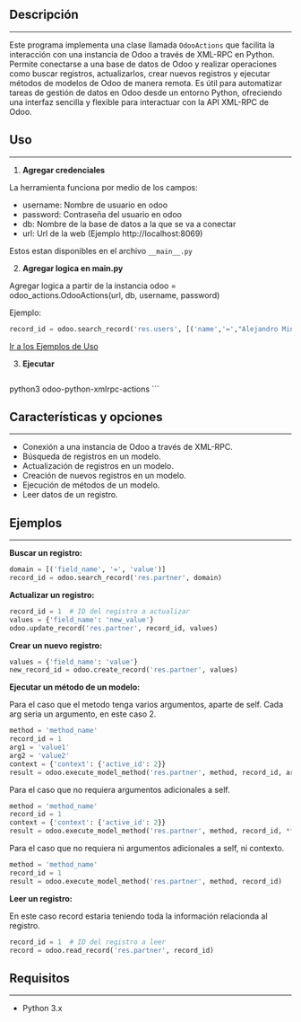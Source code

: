 ## Descripción
---
Este programa implementa una clase llamada `OdooActions` que facilita la interacción con una instancia de Odoo a través de XML-RPC en Python. Permite conectarse a una base de datos de Odoo y realizar operaciones como buscar registros, actualizarlos, crear nuevos registros y ejecutar métodos de modelos de Odoo de manera remota. Es útil para automatizar tareas de gestión de datos en Odoo desde un entorno Python, ofreciendo una interfaz sencilla y flexible para interactuar con la API XML-RPC de Odoo.

## Uso  
___
1. **Agregar credenciales**

La herramienta funciona por medio de los campos:
- username: Nombre de usuario en odoo 
- password: Contraseña del usuario en odoo
- db: Nombre de la base de datos a la que se va a conectar
- url: Url de la web (Ejemplo http://localhost:8069)

Estos estan disponibles en el archivo `__main__.py`

2. **Agregar logica en __main__.py**

Agregar logica a partir de la instancia  odoo = odoo_actions.OdooActions(url, db, username, password)

Ejemplo:
```python
record_id = odoo.search_record('res.users', [('name','=',"Alejandro Minor")])
```

[Ir a los Ejemplos de Uso](#ejemplos)

3. **Ejecutar**

	```shell
python3 odoo-python-xmlrpc-actions
	```

## Características y opciones
___
- Conexión a una instancia de Odoo a través de XML-RPC.
- Búsqueda de registros en un modelo.
- Actualización de registros en un modelo.
- Creación de nuevos registros en un modelo.
- Ejecución de métodos de un modelo.
- Leer datos de un registro.

  

## Ejemplos
---

**Buscar un registro:**

```python
domain = [('field_name', '=', 'value')]
record_id = odoo.search_record('res.partner', domain)
```

**Actualizar un registro:**

```python
record_id = 1  # ID del registro a actualizar
values = {'field_name': 'new_value'}
odoo.update_record('res.partner', record_id, values)

```


**Crear un nuevo registro:**

```python
values = {'field_name': 'value'}
new_record_id = odoo.create_record('res.partner', values)
```


**Ejecutar un método de un modelo:**

Para el caso que el metodo tenga varios argumentos, aparte de self. Cada arg seria un argumento, en este caso 2.

```python
method = 'method_name'
record_id = 1
arg1 = 'value1'
arg2 = 'value2'
context = {'context': {'active_id': 2}}
result = odoo.execute_model_method('res.partner', method, record_id, arg1, arg2, **context)
```


Para el caso que no requiera argumentos adicionales a self.

```python
method = 'method_name'
record_id = 1
context = {'context': {'active_id': 2}}
result = odoo.execute_model_method('res.partner', method, record_id, **context)
```
  

Para el caso que no requiera ni argumentos adicionales a self, ni contexto.

```python
method = 'method_name'
record_id = 1
result = odoo.execute_model_method('res.partner', method, record_id)
```


**Leer un registro:**

En este caso record estaria teniendo toda la información relacionda al registro.

```python
record_id = 1  # ID del registro a leer
record = odoo.read_record('res.partner', record_id)
```

  
## Requisitos
___
- Python 3.x
